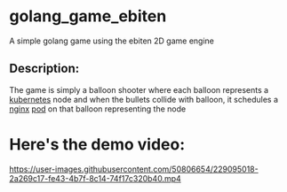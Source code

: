 # golang_game_ebiten
A simple golang game using the ebiten 2D game engine

## Description:
The game is simply a balloon shooter where each balloon represents a [kubernetes](https://kubernetes.io/) node and when the bullets collide with balloon, it schedules a [nginx](https://www.nginx.com/) [pod](https://kubernetes.io/docs/concepts/workloads/pods/) on that balloon representing the node

# Here's the demo video:


https://user-images.githubusercontent.com/50806654/229095018-2a269c17-fe43-4b7f-8c14-74f17c320b40.mp4

